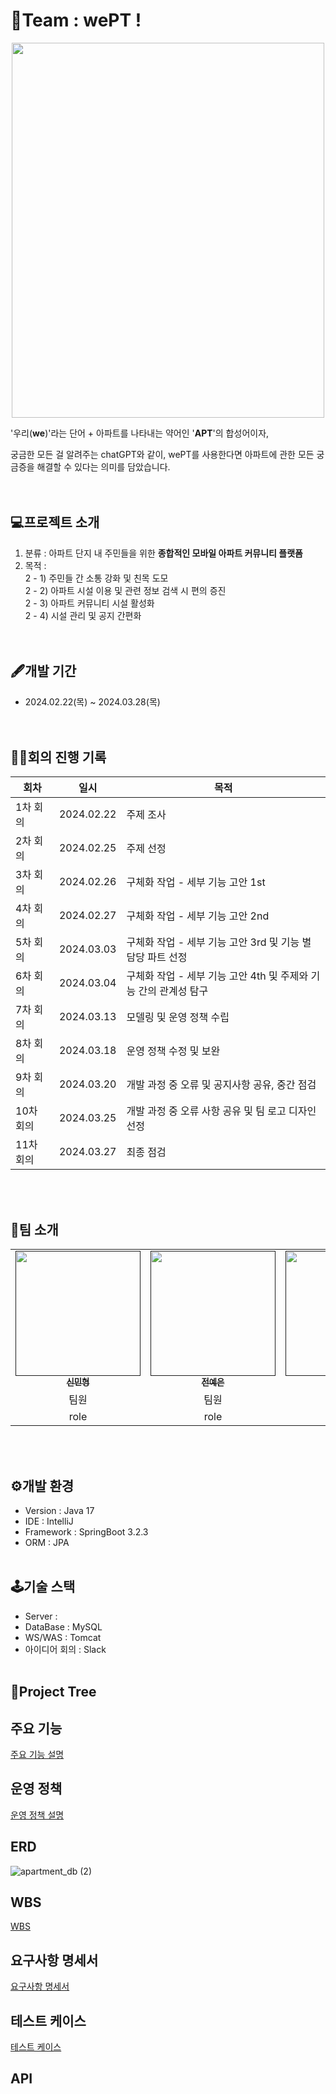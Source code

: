# 🏡Team : wePT !
<center><img src="https://github.com/OrangeVinyl/community/assets/155809042/4782d336-dae7-464b-9f9c-c39572ffe349.png" width="500" height="600"></center>


'우리(**we**)'라는 단어 + 아파트를 나타내는 약어인 '**APT**'의 합성어이자,

궁금한 모든 걸 알려주는 chatGPT와 같이, wePT를 사용한다면 아파트에 관한 모든 궁금증을 해결할 수 있다는 의미를 담았습니다.
<br/> <br/> <br/>

## 💻프로젝트 소개
1. 분류 : 아파트 단지 내 주민들을 위한 **종합적인 모바일 아파트 커뮤니티 플랫폼**
2. 목적 : <br/>
  2 - 1) 주민들 간 소통 강화 및 친목 도모 <br/>
  2 - 2) 아파트 시설 이용 및 관련 정보 검색 시 편의 증진 <br/>
  2 - 3) 아파트 커뮤니티 시설 활성화 <br/>
  2 - 4) 시설 관리 및 공지 간편화 <br/>
<br/> <br/>

## 🖋개발 기간
* 2024.02.22(목) ~ 2024.03.28(목) <br/> <br/> <br/>

## 🧑‍🏫회의 진행 기록
|회차|일시|목적|
|------|---|---|
|1차 회의|2024.02.22|주제 조사|
|2차 회의|2024.02.25|주제 선정|
|3차 회의|2024.02.26|구체화 작업 - 세부 기능 고안 1st|
|4차 회의|2024.02.27|구체화 작업 - 세부 기능 고안 2nd|
|5차 회의|2024.03.03|구체화 작업 - 세부 기능 고안 3rd 및 기능 별 담당 파트 선정|
|6차 회의|2024.03.04|구체화 작업 - 세부 기능 고안 4th 및 주제와 기능 간의 관계성 탐구|
|7차 회의|2024.03.13|모델링 및 운영 정책 수립|
|8차 회의|2024.03.18|운영 정책 수정 및 보완|
|9차 회의|2024.03.20|개발 과정 중 오류 및 공지사항 공유, 중간 점검|
|10차 회의|2024.03.25|개발 과정 중 오류 사항 공유 및 팀 로고 디자인 선정|
|11차 회의|2024.03.27|최종 점검|

<br/> <br/>

## 🙌팀 소개
<table>
  <tbody>
    <tr>
      <td align="center"><a href=""><img src="" width="200px;" alt=""/><br /><sub><b>신민형</b></sub></a><br /></td>
      <td align="center"><a href=""><img src="" width="200px;" alt=""/><br /><sub><b>전예은</b></sub></a><br /></td>
      <td align="center"><a href=""><img src="https://avatars.githubusercontent.com/u/155809042?v=4" width="200px;" alt=""/><br /><sub><b> 정민지 </b></sub></a><br /></td>
      <td align="center"><a href=""><img src="" width="200px;" alt=""/><br /><sub><b>정현진</b></sub></a><br /></td>
      <td align="center"><a href=""><img src="" width="200px;" alt=""/><br /><sub><b>최수환</b></sub></a><br /></td>
    </tr>
    <tr>
      <td align="center">팀원</td>
<td align="center">팀원</td>
<td align="center">팀원</td>
<td align="center">팀원</td>
<td align="center">팀장</td>
    </tr>
    <tr>
<td align="center">role</td>
<td align="center">role</td>
<td align="center">role</td>
<td align="center">role</td>
<td align="center">role</td>
    </tr>
  </tbody>
</table>
<br/><br/>

## ⚙개발 환경
* Version : Java 17
* IDE : IntelliJ
* Framework : SpringBoot 3.2.3
* ORM : JPA
<br/><br/>

## 🕹기술 스택
* Server :
* DataBase : MySQL
* WS/WAS : Tomcat
* 아이디어 회의 : Slack
<br/><br/>

## :evergreen_tree:Project Tree



## 주요 기능
[ 주요 기능 설명 ](https://github.com/OrangeVinyl/community/wiki/Page-contents)

## 운영 정책
[ 운영 정책 설명 ](https://github.com/OrangeVinyl/community/wiki/Policy)

## ERD
![apartment_db (2)](https://github.com/OrangeVinyl/community/assets/155809042/8622967c-a5c2-4a42-8ee2-fe8524ef83d1)

## WBS
[ WBS ](https://docs.google.com/spreadsheets/d/1Ffqo8JrjYhdHzeVf6qYqTs8XtUGNUl021muCPGRxwH4/edit?pli=1#gid=1819782736)

## 요구사항 명세서
[ 요구사항 명세서 ](https://docs.google.com/spreadsheets/d/1Ffqo8JrjYhdHzeVf6qYqTs8XtUGNUl021muCPGRxwH4/edit?pli=1#gid=75571384)

## 테스트 케이스
[ 테스트 케이스 ](https://docs.google.com/spreadsheets/d/1Ffqo8JrjYhdHzeVf6qYqTs8XtUGNUl021muCPGRxwH4/edit?pli=1#gid=780888939)

## API

